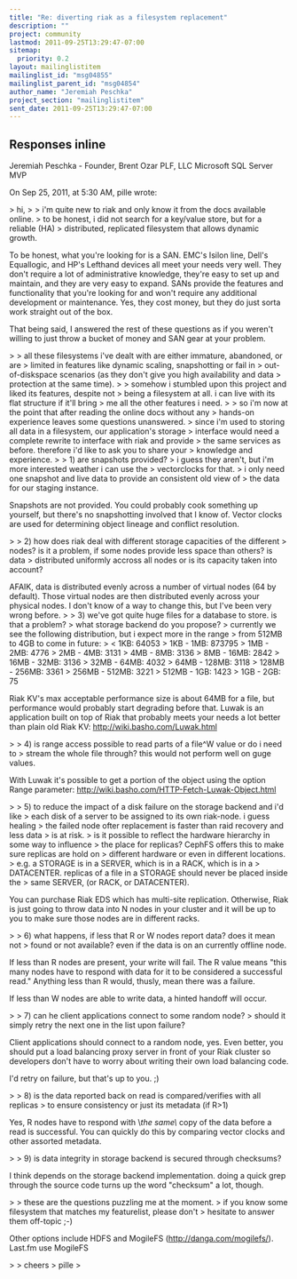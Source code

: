 ```yaml
---
title: "Re: diverting riak as a filesystem replacement"
description: ""
project: community
lastmod: 2011-09-25T13:29:47-07:00
sitemap:
  priority: 0.2
layout: mailinglistitem
mailinglist_id: "msg04855"
mailinglist_parent_id: "msg04854"
author_name: "Jeremiah Peschka"
project_section: "mailinglistitem"
sent_date: 2011-09-25T13:29:47-07:00
---
```



Responses inline
---
Jeremiah Peschka - Founder, Brent Ozar PLF, LLC
Microsoft SQL Server MVP

On Sep 25, 2011, at 5:30 AM, pille wrote:

&gt; hi,
&gt; 
&gt; i'm quite new to riak and only know it from the docs available online.
&gt; to be honest, i did not search for a key/value store, but for a reliable (HA) 
&gt; distributed, replicated filesystem that allows dynamic growth.

To be honest, what you're looking for is a SAN. EMC's Isilon line, Dell's 
Equallogic, and HP's Lefthand devices all meet your needs very well. They don't 
require a lot of administrative knowledge, they're easy to set up and maintain, 
and they are very easy to expand. SANs provide the features and functionality 
that you're looking for and won't require any additional development or 
maintenance. Yes, they cost money, but they do just sorta work straight out of 
the box.

That being said, I answered the rest of these questions as if you weren't 
willing to just throw a bucket of money and SAN gear at your problem.

&gt; 
&gt; all these filesystems i've dealt with are either immature, abandoned, or are 
&gt; limited in features like dynamic scaling, snapshotting or fail in 
&gt; out-of-diskspace scenarios (as they don't give you high availability and data 
&gt; protection at the same time).
&gt; 
&gt; somehow i stumbled upon this project and liked its features, despite not 
&gt; being a filesystem at all. i can live with its flat structure if it'll bring 
&gt; me all the other features i need.
&gt; 
&gt; so i'm now at the point that after reading the online docs without any 
&gt; hands-on experience leaves some questions unanswered.
&gt; since i'm used to storing all data in a filesystem, our application's storage 
&gt; interface would need a complete rewrite to interface with riak and provide 
&gt; the same services as before. therefore i'd like to ask you to share your 
&gt; knowledge and experience.
&gt; 
&gt; 1) are snapshots provided?
&gt; i guess they aren't, but i'm more interested weather i can use the 
&gt; vectorclocks for that.
&gt; i only need one snapshot and live data to provide an consistent old view of 
&gt; the data for our staging instance.

Snapshots are not provided. You could probably cook something up yourself, but 
there's no snapshotting involved that I know of. Vector clocks are used for 
determining object lineage and conflict resolution.

&gt; 
&gt; 2) how does riak deal with different storage capacities of the different 
&gt; nodes? is it a problem, if some nodes provide less space than others? is data 
&gt; distributed uniformly accross all nodes or is its capacity taken into account?

AFAIK, data is distributed evenly across a number of virtual nodes (64 by 
default). Those virtual nodes are then distributed evenly across your physical 
nodes. I don't know of a way to change this, but I've been very wrong before.
&gt; 
&gt; 3) we've got quite huge files for a database to store. is that a problem? 
&gt; what storage backend do you propose?
&gt; currently we see the following distribution, but i expect more in the range 
&gt; from 512MB to 4GB to come in future:
&gt; &lt; 1KB: 64053
&gt; 1KB - 1MB: 873795
&gt; 1MB - 2MB: 4776
&gt; 2MB - 4MB: 3131
&gt; 4MB - 8MB: 3136
&gt; 8MB - 16MB: 2842
&gt; 16MB - 32MB: 3136
&gt; 32MB - 64MB: 4032
&gt; 64MB - 128MB: 3118
&gt; 128MB - 256MB: 3361
&gt; 256MB - 512MB: 3221
&gt; 512MB - 1GB: 1423
&gt; 1GB - 2GB: 75

Riak KV's max acceptable performance size is about 64MB for a file, but 
performance would probably start degrading before that. Luwak is an application 
built on top of Riak that probably meets your needs a lot better than plain old 
Riak KV: http://wiki.basho.com/Luwak.html


&gt; 
&gt; 4) is range access possible to read parts of a file^W value or do i need to 
&gt; stream the whole file through? this would not perform well on guge values.

With Luwak it's possible to get a portion of the object using the option Range 
parameter: http://wiki.basho.com/HTTP-Fetch-Luwak-Object.html

&gt; 
&gt; 5) to reduce the impact of a disk failure on the storage backend and i'd like 
&gt; each disk of a server to be assigned to its own riak-node. i guess healing 
&gt; the failed node ofter replacement is faster than raid recovery and less data 
&gt; is at risk.
&gt; is it possible to reflect the hardware hierarchy in some way to influence 
&gt; the place for replicas? CephFS offers this to make sure replicas are hold on 
&gt; different hardware or even in different locations.
&gt; e.g. a STORAGE is in a SERVER, which is in a RACK, which is in a 
&gt; DATACENTER. replicas of a file in a STORAGE should never be placed inside the 
&gt; same SERVER, (or RACK, or DATACENTER).

You can purchase Riak EDS which has multi-site replication. Otherwise, Riak is 
just going to throw data into N nodes in your cluster and it will be up to you 
to make sure those nodes are in different racks.

&gt; 
&gt; 6) what happens, if less that R or W nodes report data? does it mean not 
&gt; found or not available? even if the data is on an currently offline node.

If less than R nodes are present, your write will fail. The R value means "this 
many nodes have to respond with data for it to be considered a successful 
read." Anything less than R would, thusly, mean there was a failure.

If less than W nodes are able to write data, a hinted handoff will occur.

&gt; 
&gt; 7) can he client applications connect to some random node?
&gt; should it simply retry the next one in the list upon failure?

Client applications should connect to a random node, yes. Even better, you 
should put a load balancing proxy server in front of your Riak cluster so 
developers don't have to worry about writing their own load balancing code.

I'd retry on failure, but that's up to you. ;)

&gt; 
&gt; 8) is the data reported back on read is compared/verifies with all replicas 
&gt; to ensure consistency or just its metadata (if R&gt;1)

Yes, R nodes have to respond with \\*the same\\* copy of the data before a read is 
successful. You can quickly do this by comparing vector clocks and other 
assorted metadata.

&gt; 
&gt; 9) is data integrity in storage backend is secured through checksums?

I think depends on the storage backend implementation. doing a quick grep 
through the source code turns up the word "checksum" a lot, though. 

&gt; 
&gt; these are the questions puzzling me at the moment.
&gt; if you know some filesystem that matches my featurelist, please don't 
&gt; hesitate to answer them off-topic ;-)

Other options include HDFS and MogileFS (http://danga.com/mogilefs/). Last.fm 
use MogileFS 

&gt; 
&gt; cheers
&gt; pille
&gt; 
